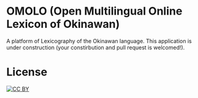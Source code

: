 # OMOLO (**O**pen **M**ultilingual **O**nline **L**exicon of **O**kinawan)

A platform of Lexicography of the Okinawan language.
This application is under construction (your constirbution and pull request is welcomed!).

# License
[![CC BY](http://mirrors.creativecommons.org/presskit/buttons/88x31/svg/by.svg)](https://creativecommons.org/licenses/by/4.0/)
